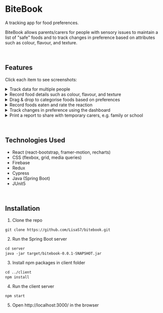 # BiteBook

A tracking app for food preferences.

BiteBook allows parents/carers for people with sensory issues to maintain a list of "safe" foods and to track changes in preference based on attributes such as colour, flavour, and texture.

&nbsp;

## Features

Click each item to see screenshots:

<details>
    <summary>Track data for multiple people</summary>
    <img src="./readme_images/BB_profile.png" />
</details>
<details>
    <summary>Record food details such as colour, flavour, and texture</summary>
    <img src="./readme_images/BB_food.png" />
</details>
<details>
    <summary>Drag & drop to categorise foods based on preferences</summary>
    <img src="./readme_images/BB_categories.png" />
</details>
<details>
    <summary>Record foods eaten and rate the reaction</summary>
    <img src="./readme_images/BB_bites.png" />
</details>
<details>
    <summary>Track changes in preference using the dashboard</summary>
    <img src="./readme_images/BB_dashboard.png" />
</details>
<details>
    <summary>Print a report to share with temporary carers, e.g. family or school</summary>
    <img src="./readme_images/BB_report.png" />
</details>

&nbsp;

## Technologies Used

- React (react-bootstrap, framer-motion, recharts)
- CSS (flexbox, grid, media queries)
- Firebase
- Redux
- Cypress
- Java (Spring Boot)
- JUnit5

&nbsp;

## Installation

1. Clone the repo

```
git clone https://github.com/LisaS7/bitebook.git
```

2. Run the Spring Boot server

```
cd server
java -jar target/bitebook-0.0.1-SNAPSHOT.jar
```

3. Install npm packages in client folder

```
cd ../client
npm install
```

4. Run the client server

```
npm start
```

5. Open http://localhost:3000/ in the browser
